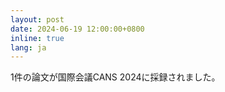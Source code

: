 ```yaml
---
layout: post
date: 2024-06-19 12:00:00+0800
inline: true
lang: ja
---
```


1件の論文が国際会議CANS 2024に採録されました。
